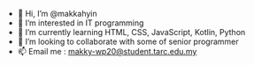 - 👋 Hi, I’m @makkahyin
- 👀 I’m interested in IT programming 
- 🌱 I’m currently learning HTML, CSS, JavaScript, Kotlin, Python
- 💞️ I’m looking to collaborate with some of senior programmer
- 📫 Email me : makky-wp20@student.tarc.edu.my

<!---
makkahyin/makkahyin is a ✨ special ✨ repository because its `README.md` (this file) appears on your GitHub profile.
You can click the Preview link to take a look at your changes.
--->
